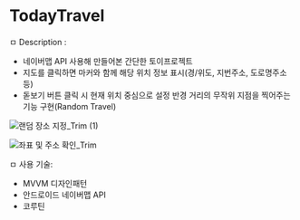# TodayTravel
ㅁ Description :
  - 네이버맵 API 사용해 만들어본 간단한 토이프로젝트
  - 지도를 클릭하면 마커와 함께 해당 위치 정보 표시(경/위도, 지번주소, 도로명주소 등)
  - 돋보기 버튼 클릭 시 현재 위치 중심으로 설정 반경 거리의 무작위 지점을 찍어주는 기능 구현(Random Travel)

![랜덤 장소 지정_Trim (1)](https://user-images.githubusercontent.com/60639734/152578381-c5aba12d-059d-486e-a2d9-a7a5735fed51.gif)


![좌표 및 주소 확인_Trim](https://user-images.githubusercontent.com/60639734/152578694-0436e220-5673-4173-a34b-e351ba5ffbbf.gif)


ㅁ 사용 기술:
  - MVVM 디자인패턴
  - 안드로이드 네이버맵 API
  - 코루틴
